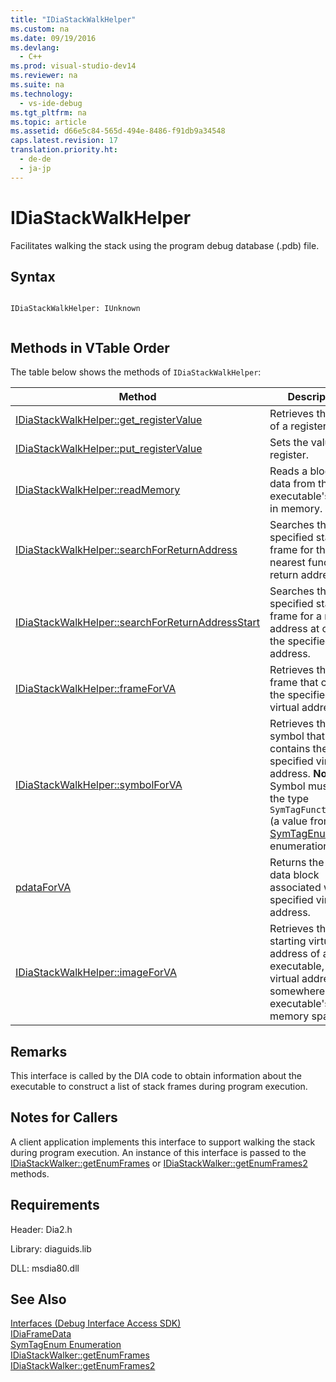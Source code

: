 ```yaml
---
title: "IDiaStackWalkHelper"
ms.custom: na
ms.date: 09/19/2016
ms.devlang: 
  - C++
ms.prod: visual-studio-dev14
ms.reviewer: na
ms.suite: na
ms.technology: 
  - vs-ide-debug
ms.tgt_pltfrm: na
ms.topic: article
ms.assetid: d66e5c84-565d-494e-8486-f91db9a34548
caps.latest.revision: 17
translation.priority.ht: 
  - de-de
  - ja-jp
---
```

# IDiaStackWalkHelper
Facilitates walking the stack using the program debug database (.pdb) file.  
  
## Syntax  
  
```  
  
IDiaStackWalkHelper: IUnknown  
  
```  
  
## Methods in VTable Order  
 The table below shows the methods of `IDiaStackWalkHelper`:  
  
|Method|Description|  
|------------|-----------------|  
|[IDiaStackWalkHelper::get_registerValue](../vs140/IDiaStackWalkHelper--get_registerValue.md)|Retrieves the value of a register.|  
|[IDiaStackWalkHelper::put_registerValue](../vs140/IDiaStackWalkHelper--put_registerValue.md)|Sets the value of a register.|  
|[IDiaStackWalkHelper::readMemory](../vs140/IDiaStackWalkHelper--readMemory.md)|Reads a block of data from the executable's image in memory.|  
|[IDiaStackWalkHelper::searchForReturnAddress](../vs140/IDiaStackWalkHelper--searchForReturnAddress.md)|Searches the specified stack frame for the nearest function return address.|  
|[IDiaStackWalkHelper::searchForReturnAddressStart](../vs140/IDiaStackWalkHelper--searchForReturnAddressStart.md)|Searches the specified stack frame for a return address at or near the specified stack address.|  
|[IDiaStackWalkHelper::frameForVA](../vs140/IDiaStackWalkHelper--frameForVA.md)|Retrieves the stack frame that contains the specified virtual address.|  
|[IDiaStackWalkHelper::symbolForVA](../vs140/IDiaStackWalkHelper--symbolForVA.md)|Retrieves the symbol that contains the specified virtual address. **Note:**  Symbol must have the type `SymTagFunctionType` (a value from the [SymTagEnum](../vs140/SymTagEnum.md) enumeration).|  
|[pdataForVA](../vs140/IDiaStackWalkHelper--pdataForVA.md)|Returns the PDATA data block  associated with the specified virtual address.|  
|[IDiaStackWalkHelper::imageForVA](../vs140/IDiaStackWalkHelper--imageForVA.md)|Retrieves the starting virtual address of an executable, given a virtual address somewhere in the executable's memory space.|  
  
## Remarks  
 This interface is called by the DIA code to obtain information about the executable to construct a list of stack frames during program execution.  
  
## Notes for Callers  
 A client application implements this interface to support walking the stack during program execution. An instance of this interface is passed to the [IDiaStackWalker::getEnumFrames](../vs140/IDiaStackWalker--getEnumFrames.md) or [IDiaStackWalker::getEnumFrames2](../vs140/IDiaStackWalker--getEnumFrames2.md) methods.  
  
## Requirements  
 Header: Dia2.h  
  
 Library: diaguids.lib  
  
 DLL: msdia80.dll  
  
## See Also  
 [Interfaces (Debug Interface Access SDK)](../vs140/Interfaces--Debug-Interface-Access-SDK-.md)   
 [IDiaFrameData](../vs140/IDiaFrameData.md)   
 [SymTagEnum Enumeration](../vs140/SymTagEnum.md)   
 [IDiaStackWalker::getEnumFrames](../vs140/IDiaStackWalker--getEnumFrames.md)   
 [IDiaStackWalker::getEnumFrames2](../vs140/IDiaStackWalker--getEnumFrames2.md)